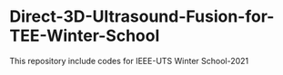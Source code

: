 # Direct-3D-Ultrasound-Fusion-for-TEE-Winter-School
This repository include codes for IEEE-UTS Winter School-2021

